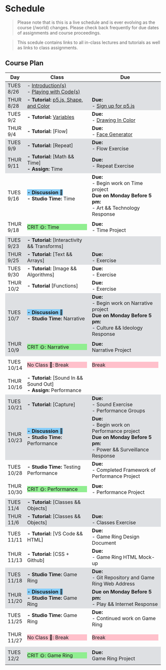 # Schedule
<!--removes sidebar outline-->
<style>
  tbody tr:nth-child(4n+1),
    tbody tr:nth-child(4n+2) {
  background-color: 
#dee0e3

;
    }
#no-class{
    background-color: pink;
}

</style>

> Please note that is this is a live schedule and is ever evolving as the course (/world) changes. Please check back frequently for due dates of assignments and course proceedings.

> This scedule contains links to all in-class lectures and tutorials as well as links to class assignments.

## Course Plan

|Day|Class|Due|
|---|---|---|
|TUES<br>8/26|- [Introduction(s)](./Introduction.md)<br>- [Playing with Code(s)](./00_procedural_experiments.md)||
|THUR<br>8/28|**- Tutorial:** [p5.js, Shape, and Color](./01_p5.md)|**Due:**<br>- [Sign up for p5.js](https://editor.p5js.org/signup)|
|TUES<br>9/2|**- Tutorial:** [Variables](./02_variables.md)|**Due:**<br>- [Drawing In Color](./01_Processing.md/#independent-exercise-drawing-in-color)|
|THUR<br>9/4|**- Tutorial:** [Flow]|**Due:**<br>- [Face Generator](./02_variables.md/#independent-exercise-face-generator)|
|TUES<br>9/9|**- Tutorial:** [Repeat]|**Due:**<br> - Flow Exercise|
|THUR<br>9/11|**- Tutorial:** [Math && Time]<br>**- Assign:** Time|**Due:**<br> - Repeat Exercise|
|TUES<br>9/16|<span style="background-color: lightskyblue;">**- Discussion &#128214;**</span><br>**- Studio Time:** Time|**Due:**<br> - Begin work on Time project<br>**Due on Monday Before 5 pm:**<br> - Art && Technology Response|
|THUR<br>9/18|<p style="background-color: lightgreen;">CRIT &#127774;: Time</p>|**Due:**<br> - Time Project|
|TUES<br>9/23|**- Tutorial:** [Interactivity && Transforms]||
|THUR<br>9/25|**- Tutorial:** [Text && Arrays] |**Due:**<br> - Exercise|
|TUES<br>9/30|**- Tutorial:** [Image && Algorithms]|**Due:**<br> - Exercise|
|THUR<br>10/2|**- Tutorial** [Functions]|**Due:**<br> - Exercise|
|TUES<br>10/7|<span style="background-color: lightskyblue;">**- Discussion &#128214;**</span><br>**- Studio Time:** Narrative|**Due:**<br> - Begin work on Narrative project<br>**Due on Monday Before 5 pm:**<br> - Culture && Ideology Response|
|THUR<br>10/9|<p style="background-color: lightgreen;">CRIT &#127774;: Narrative</p>|**Due:**<br>Narrative Project|
|TUES<br>10/14|<p style="background-color: pink;">No Class &#127773;: Break</p>|<p style="background-color: pink;">Break</p>|
|THUR<br>10/16|**- Tutorial:** [Sound In && Sound Out]<br> **- Assign:** Performance||
|TUES<br>10/21|**- Tutorial:** [Capture]|**Due:**<br> - Sound Exercise <br> - Performance Groups|
|THUR<br>10/23|<span style="background-color: lightskyblue;">**- Discussion &#128214;**</span><br>**- Studio Time:** Performance|**Due:**<br> - Begin work on Performance project<br>**Due on Monday Before 5 pm:**<br> - Power && Surveillance Response|
|TUES<br>10/28|**- Studio Time:** Testing Performance|**Due:**<br> - Completed Framework of Performance Project|
|THUR<br>10/30|<p style="background-color: lightgreen;">CRIT &#127774;: Performance</p>|**Due:**<br> - Performance Project|
|TUES<br>11/4|**- Tutorial:** [Classes && Objects]||
|THUR<br>11/6|**- Tutorial:** [Classes && Objects]|**Due:**<br> - Classes Exercise|
|TUES<br>11/11|**- Tutorial:** [VS Code && HTML]|**Due:**<br> - Game Ring Design Document|
|THUR<br>11/13|**- Tutorial:** [CSS + Github]|**Due:**<br> - Game Ring HTML Mock-up|
|TUES<br>11/18|**- Studio Time:** Game Ring|**Due:**<br> - Git Repository and Game Ring Web Address|
|THUR<br>11/20|<span style="background-color: lightskyblue;">**- Discussion &#128214;**</span>**<br>- Studio Time:** Game Ring|**Due on Monday Before 5 pm:**<br> - Play && Internet Response|
|TUES<br>11/25|**- Studio Time:** Game Ring|**Due:**<br> - Continued work on Game Ring|
|THUR<br>11/27|<p style="background-color: pink;">No Class &#127773;: Break</p>|<p style="background-color: pink;">Break</p>|
|TUES<br>12/2|<p style="background-color: lightgreen;">CRIT &#127774;: Game Ring</p>|**Due:**<br> Game Ring Project|





